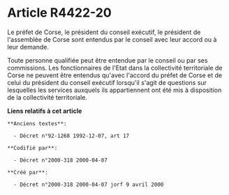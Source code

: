 # Article R4422-20

Le préfet de Corse, le président du conseil exécutif, le président de l'assemblée de Corse sont entendus par le conseil avec
leur accord ou à leur demande.

Toute personne qualifiée peut être entendue par le conseil ou par ses commissions. Les fonctionnaires de l'Etat dans la
collectivité territoriale de Corse ne peuvent être entendus qu'avec l'accord du préfet de Corse et de celui du président du
conseil exécutif lorsqu'il s'agit de questions sur lesquelles les services auxquels ils appartiennent ont été mis à
disposition de la collectivité territoriale.

**Liens relatifs à cet article**

	**Anciens textes**:

	  - Décret n°92-1268 1992-12-07, art 17

	**Codifié par**:

	  - Décret n°2000-318 2000-04-07

	**Créé par**:

	  - Décret n°2000-318 2000-04-07 jorf 9 avril 2000

